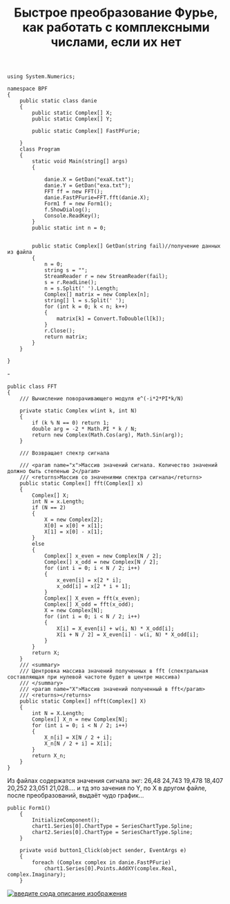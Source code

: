 ﻿---
title: "Быстрое преобразование Фурье, как работать с комплексными числами, если их нет"
se.owner.user_id: 317856
se.owner.display_name: "Valera"
se.owner.link: "https://ru.stackoverflow.com/users/317856/valera"
se.link: "https://ru.stackoverflow.com/questions/913771/%d0%91%d1%8b%d1%81%d1%82%d1%80%d0%be%d0%b5-%d0%bf%d1%80%d0%b5%d0%be%d0%b1%d1%80%d0%b0%d0%b7%d0%be%d0%b2%d0%b0%d0%bd%d0%b8%d0%b5-%d0%a4%d1%83%d1%80%d1%8c%d0%b5-%d0%ba%d0%b0%d0%ba-%d1%80%d0%b0%d0%b1%d0%be%d1%82%d0%b0%d1%82%d1%8c-%d1%81-%d0%ba%d0%be%d0%bc%d0%bf%d0%bb%d0%b5%d0%ba%d1%81%d0%bd%d1%8b%d0%bc%d0%b8-%d1%87%d0%b8%d1%81%d0%bb%d0%b0%d0%bc%d0%b8-%d0%b5%d1%81%d0%bb%d0%b8-%d0%b8%d1%85-%d0%bd%d0%b5%d1%82"
se.question_id: 913771
se.post_type: question
se.score: 0
---
<pre><code>using System.Numerics;

namespace BPF
{
    public static class danie
    {
        public static Complex[] X;
        public static Complex[] Y;

        public static Complex[] FastPFurie;

    }
    class Program
    {
        static void Main(string[] args)
        {

            danie.X = GetDan("exaX.txt");
            danie.Y = GetDan("exa.txt");
            FFT ff = new FFT();
            danie.FastPFurie=FFT.fft(danie.X);
            Form1 f = new Form1();
            f.ShowDialog();
            Console.ReadKey();
        }
        public static int n = 0;


        public static Complex[] GetDan(string fail)//получение данных из файла
        {
            n = 0;
            string s = "";
            StreamReader r = new StreamReader(fail);
            s = r.ReadLine();
            n = s.Split(' ').Length;
            Complex[] matrix = new Complex[n];
            string[] l = s.Split(' ');
            for (int k = 0; k &lt; n; k++)
            {
                matrix[k] = Convert.ToDouble(l[k]);
            }
            r.Close();
            return matrix;
        }
    }

}
</code></pre>

<p>-</p>

<pre><code>public class FFT
{
    /// Вычисление поворачивающего модуля e^(-i*2*PI*k/N)

    private static Complex w(int k, int N)
    {
        if (k % N == 0) return 1;
        double arg = -2 * Math.PI * k / N;
        return new Complex(Math.Cos(arg), Math.Sin(arg));
    }

    /// Возвращает спектр сигнала

    /// &lt;param name="x"&gt;Массив значений сигнала. Количество значений должно быть степенью 2&lt;/param&gt;
    /// &lt;returns&gt;Массив со значениями спектра сигнала&lt;/returns&gt;
    public static Complex[] fft(Complex[] x)
    {
        Complex[] X;
        int N = x.Length;
        if (N == 2)
        {
            X = new Complex[2];
            X[0] = x[0] + x[1];
            X[1] = x[0] - x[1];
        }
        else
        {
            Complex[] x_even = new Complex[N / 2];
            Complex[] x_odd = new Complex[N / 2];
            for (int i = 0; i &lt; N / 2; i++)
            {
                x_even[i] = x[2 * i];
                x_odd[i] = x[2 * i + 1];
            }
            Complex[] X_even = fft(x_even);
            Complex[] X_odd = fft(x_odd);
            X = new Complex[N];
            for (int i = 0; i &lt; N / 2; i++)
            {
                X[i] = X_even[i] + w(i, N) * X_odd[i];
                X[i + N / 2] = X_even[i] - w(i, N) * X_odd[i];
            }
        }
        return X;
    }
    /// &lt;summary&gt;
    /// Центровка массива значений полученных в fft (спектральная составляющая при нулевой частоте будет в центре массива)
    /// &lt;/summary&gt;
    /// &lt;param name="X"&gt;Массив значений полученный в fft&lt;/param&gt;
    /// &lt;returns&gt;&lt;/returns&gt;
    public static Complex[] nfft(Complex[] X)
    {
        int N = X.Length;
        Complex[] X_n = new Complex[N];
        for (int i = 0; i &lt; N / 2; i++)
        {
            X_n[i] = X[N / 2 + i];
            X_n[N / 2 + i] = X[i];
        }
        return X_n;
    }
}
</code></pre>

<p>Из файлах содержатся значения сигнала экг: 26,48 24,743 19,478 18,407 20,252 23,051 21,028.... и тд это зачения по Y, по X в другом файле, после преобразований, выдаёт чудо график...</p>

<pre><code>public Form1()
    {
        InitializeComponent();
        chart1.Series[0].ChartType = SeriesChartType.Spline;
        chart2.Series[0].ChartType = SeriesChartType.Spline;
    }

    private void button1_Click(object sender, EventArgs e)
    {
        foreach (Complex complex in danie.FastPFurie)
            chart1.Series[0].Points.AddXY(complex.Real, complex.Imaginary);
    }
</code></pre>

<p><a href="https://i.stack.imgur.com/ybPw1.png" rel="nofollow noreferrer"><img src="https://i.stack.imgur.com/ybPw1.png" alt="введите сюда описание изображения"></a></p>
